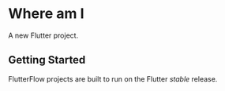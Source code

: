 # Where am I

A new Flutter project.

## Getting Started

FlutterFlow projects are built to run on the Flutter _stable_ release.
